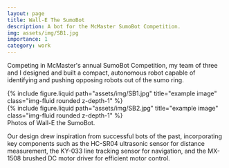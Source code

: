 ```yaml
---
layout: page
title: Wall-E The SumoBot
description: A bot for the McMaster SumoBot Competition. 
img: assets/img/SB1.jpg
importance: 1
category: work
---
```


Competing in McMaster's annual SumoBot Competition, my team of three and I designed and built a compact, autonomous robot capable of identifying and pushing opposing robots out of the sumo ring.

<div class="row justify-content-sm-center">
    <div class="col-sm-8 mt-3 mt-md-0">
        {% include figure.liquid path="assets/img/SB1.jpg" title="example image" class="img-fluid rounded z-depth-1" %}
    </div>
    <div class="col-sm-4 mt-3 mt-md-0">
        {% include figure.liquid path="assets/img/SB2.jpg" title="example image" class="img-fluid rounded z-depth-1" %}
    </div>
</div>
<div class="caption">
    Photos of Wall-E the SumoBot. 
</div>

Our design drew inspiration from successful bots of the past, incorporating key components such as the HC-SR04 ultrasonic sensor for distance measurement, the KY-033 line tracking sensor for navigation, and the MX-1508 brushed DC motor driver for efficient motor control.
